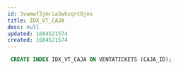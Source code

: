 ```yaml
---
id: 3vwmwf3jmria3whzqrt8jes
title: IDX_VT_CAJA
desc: null
updated: 1684521574
created: 1684521574
---
```



```sql
 CREATE INDEX IDX_VT_CAJA ON VENTATICKETS (CAJA_ID);
```

